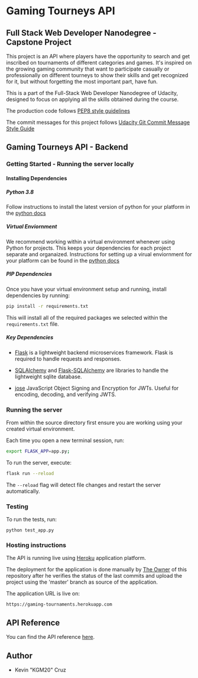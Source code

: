 # Gaming Tourneys API

## Full Stack Web Developer Nanodegree - Capstone Project

This project is an API where players have the opportunity to search and get inscribed on tournaments of different categories and games. It's inspired on the growing gaming community that want to participate casually or professionally on different tourneys to show their skills and get recognized for it, but without forgetting the most important part, have fun.

This is a part of the Full-Stack Web Developer Nanodegree of Udacity, designed to focus on applying all the skills obtained during the course.

The production code follows [PEP8 style guidelines](https://www.python.org/dev/peps/pep-0008/)

The commit messages for this project follows [Udacity Git Commit Message Style Guide](https://udacity.github.io/git-styleguide/)

## Gaming Tourneys API - Backend

### Getting Started - Running the server locally

#### Installing Dependencies

##### Python 3.8

Follow instructions to install the latest version of python for your platform in the [python docs](https://docs.python.org/3/using/unix.html#getting-and-installing-the-latest-version-of-python)

##### Virtual Enviornment

We recommend working within a virtual environment whenever using Python for projects. This keeps your dependencies for each project separate and organaized. Instructions for setting up a virual enviornment for your platform can be found in the [python docs](https://packaging.python.org/guides/installing-using-pip-and-virtual-environments/)

##### PIP Dependencies

Once you have your virtual environment setup and running, install dependencies by running:

```bash
pip install -r requirements.txt
```

This will install all of the required packages we selected within the `requirements.txt` file.

##### Key Dependencies

- [Flask](http://flask.pocoo.org/)  is a lightweight backend microservices framework. Flask is required to handle requests and responses.

- [SQLAlchemy](https://www.sqlalchemy.org/) and [Flask-SQLAlchemy](https://flask-sqlalchemy.palletsprojects.com/en/2.x/) are libraries to handle the lightweight sqlite database. 

- [jose](https://python-jose.readthedocs.io/en/latest/) JavaScript Object Signing and Encryption for JWTs. Useful for encoding, decoding, and verifying JWTS.

### Running the server

From within the source directory first ensure you are working using your created virtual environment.

Each time you open a new terminal session, run:

```bash
export FLASK_APP=app.py;
```

To run the server, execute:

```bash
flask run --reload
```

The `--reload` flag will detect file changes and restart the server automatically.

### Testing
To run the tests, run:
```
python test_app.py
```

### Hosting instructions

The API is running live using [Heroku](https://www.heroku.com/) application platform.

The deployment for the application is done manually by [The Owner](https://github.com/KGM20/) of this repository after he verifies the status of the last commits and upload the project using the 'master' branch as source of the application.

The application URL is live on:
```
https://gaming-tournaments.herokuapp.com
```

## API Reference

You can find the API reference [here](API.md).

## Author

- Kevin "KGM20" Cruz